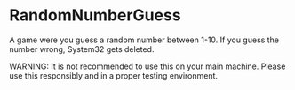 # RandomNumberGuess
A game were you guess a random number between 1-10. If you guess the number wrong, System32 gets deleted.

WARNING: It is not recommended to use this on your main machine. Please use this responsibly and in a proper testing environment.
